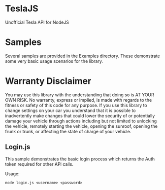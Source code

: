# TeslaJS
Unofficial Tesla API for NodeJS

# Samples

Several samples are provided in the Examples directory.  These demonstrate some very basic usage scenarios for 
the library.

# Warranty Disclaimer

You may use this library with the understanding that doing so is AT YOUR OWN RISK.  No warranty, express or implied, is made with regards to the fitness or safety 
of this code for any purpose.  If you use this library to change settings on your car you understand that it is possible to 
inadvertently make changes that could lower the security of or potentially damage your vehicle through actions including 
but not limited to unlocking the vehicle, remotely starting the vehicle, opening the sunroof, opening the frunk or trunk, 
or affecting the state of charge of your vehicle.

## Login.js

This sample demonstrates the basic login process which returns the Auth token required for other API calls.

Usage:

    node login.js <username> <password>
